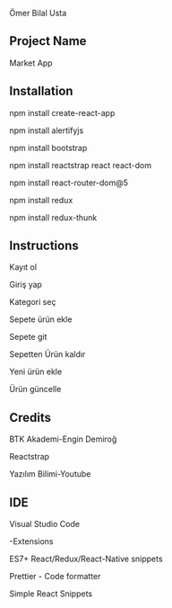 Ömer Bilal Usta



## Project Name


 Market App


## Installation


 npm install create-react-app
 
 npm install alertifyjs

 npm install bootstrap
 
 npm install reactstrap react react-dom
 
 npm install react-router-dom@5
 
 npm install redux
 
 npm install redux-thunk


## Instructions


 Kayıt ol
 
 Giriş yap
 
 Kategori seç
 
 Sepete ürün ekle
 
 Sepete git
 
 Sepetten Ürün kaldır
 
 Yeni ürün ekle
 
 Ürün güncelle
 

## Credits


BTK Akademi-Engin Demiroğ

Reactstrap

Yazılım Bilimi-Youtube


## IDE


Visual Studio Code

-Extensions

  ES7+ React/Redux/React-Native snippets
  
  Prettier - Code formatter
  
  Simple React Snippets
